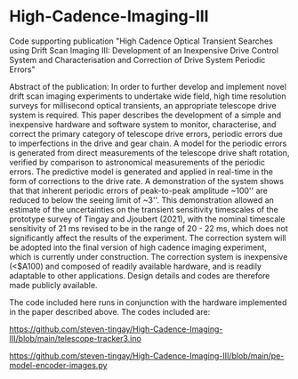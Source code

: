 # High-Cadence-Imaging-III
Code supporting publication "High Cadence Optical Transient Searches using Drift Scan Imaging III: Development of an Inexpensive Drive Control System and Characterisation and Correction of Drive System Periodic Errors"

Abstract of the publication:
In order to further develop and implement novel drift scan imaging experiments to undertake wide field, high time resolution surveys for millisecond optical transients, an appropriate telescope drive system is required.  This paper describes the development of a simple and inexpensive hardware and software system to monitor, characterise, and correct the primary category of telescope drive errors, periodic errors due to imperfections in the drive and gear chain.  A model for the periodic errors is generated from direct measurements of the telescope drive shaft rotation, verified by comparison to astronomical measurements of the periodic errors.  The predictive model is generated and applied in real-time in the form of corrections to the drive rate.  A demonstration of the system shows that that inherent periodic errors of peak-to-peak amplitude ~100'' are reduced to below the seeing limit of ~3''.  This demonstration allowed an estimate of the uncertainties on the transient sensitivity timescales of the prototype survey of Tingay and Jjoubert (2021), with the nominal timescale sensitivity of 21 ms revised to be in the range of 20 - 22 ms, which does not significantly affect the results of the experiment.  The correction system will be adopted into the final version of high cadence imaging experiment, which is currently under construction.  The correction system is inexpensive (<$A100) and composed of readily available hardware, and is readily adaptable to other applications.  Design details and codes are therefore made publicly available.

The code included here runs in conjunction with the hardware implemented in the paper described above.  The codes included are:

https://github.com/steven-tingay/High-Cadence-Imaging-III/blob/main/telescope-tracker3.ino

https://github.com/steven-tingay/High-Cadence-Imaging-III/blob/main/pe-model-encoder-images.py


